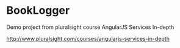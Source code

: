 # BookLogger
Demo project from pluralsight course AngularJS Services In-depth 

http://www.pluralsight.com/courses/angularjs-services-in-depth

